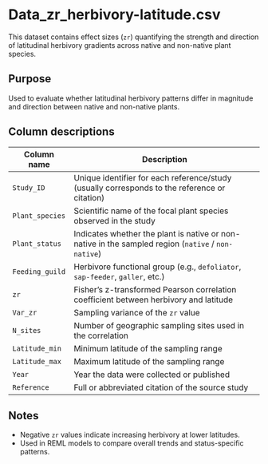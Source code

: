 # Data_zr_herbivory-latitude.csv

This dataset contains effect sizes (`zr`) quantifying the strength and direction of latitudinal herbivory gradients across native and non-native plant species.

## Purpose

Used to evaluate whether latitudinal herbivory patterns differ in magnitude and direction between native and non-native plants.

## Column descriptions

| Column name       | Description |
|-------------------|-------------|
| `Study_ID`        | Unique identifier for each reference/study (usually corresponds to the reference or citation) |
| `Plant_species`   | Scientific name of the focal plant species observed in the study |
| `Plant_status`    | Indicates whether the plant is native or non-native in the sampled region (`native` / `non-native`) |
| `Feeding_guild`   | Herbivore functional group (e.g., `defoliator`, `sap-feeder`, `galler`, etc.) |
| `zr`              | Fisher’s z-transformed Pearson correlation coefficient between herbivory and latitude |
| `Var_zr`          | Sampling variance of the `zr` value |
| `N_sites`         | Number of geographic sampling sites used in the correlation |
| `Latitude_min`    | Minimum latitude of the sampling range |
| `Latitude_max`    | Maximum latitude of the sampling range |
| `Year`            | Year the data were collected or published |
| `Reference`       | Full or abbreviated citation of the source study |

## Notes

- Negative `zr` values indicate increasing herbivory at lower latitudes.
- Used in REML models to compare overall trends and status-specific patterns.
